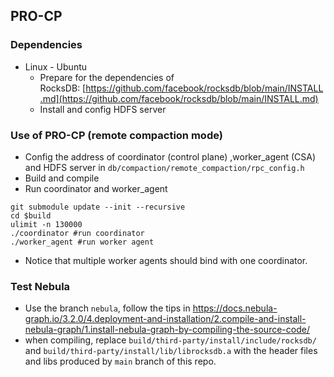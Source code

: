 ## **PRO-CP**

### **Dependencies**

- Linux - Ubuntu
    - Prepare for the dependencies of RocksDB: [https://github.com/facebook/rocksdb/blob/main/INSTALL.md](https://github.com/facebook/rocksdb/blob/main/INSTALL.md)
    - Install and config HDFS server

### **Use of PRO-CP (remote compaction mode)**

- Config the address of coordinator (control plane) ,worker_agent (CSA) and HDFS server in `db/compaction/remote_compaction/rpc_config.h`
- Build and compile
- Run coordinator and worker_agent

```shell
git submodule update --init --recursive
cd $build
ulimit -n 130000
./coordinator #run coordinator
./worker_agent #run worker agent
```

- Notice that multiple worker agents should bind with one coordinator.



### Test Nebula
- Use the branch ```nebula```, follow the tips in https://docs.nebula-graph.io/3.2.0/4.deployment-and-installation/2.compile-and-install-nebula-graph/1.install-nebula-graph-by-compiling-the-source-code/ 
- when compiling, replace ```build/third-party/install/include/rocksdb/``` and ```build/third-party/install/lib/librocksdb.a``` with the header files and libs produced by ```main``` branch of this repo.
